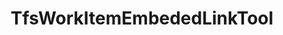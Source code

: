 ---
optionsClassName: TfsWorkItemEmbededLinkToolOptions
optionsClassFullName: MigrationTools.Tools.TfsWorkItemEmbededLinkToolOptions
configurationSamples:
- name: defaults
  order: 2
  description: 
  code: >-
    {
      "MigrationTools": {
        "Version": "16.0",
        "CommonTools": {
          "TfsWorkItemEmbededLinkTool": {
            "Enabled": "True"
          }
        }
      }
    }
  sampleFor: MigrationTools.Tools.TfsWorkItemEmbededLinkToolOptions
- name: sample
  order: 1
  description: 
  code: >-
    {
      "MigrationTools": {
        "Version": "16.0",
        "CommonTools": {
          "TfsWorkItemEmbededLinkTool": {
            "Enabled": "True"
          }
        }
      }
    }
  sampleFor: MigrationTools.Tools.TfsWorkItemEmbededLinkToolOptions
- name: classic
  order: 3
  description: 
  code: >-
    {
      "$type": "TfsWorkItemEmbededLinkToolOptions",
      "Enabled": true
    }
  sampleFor: MigrationTools.Tools.TfsWorkItemEmbededLinkToolOptions
description: Tool for processing embedded links within work item fields, such as links in HTML fields and converting work item references between source and target systems.
className: TfsWorkItemEmbededLinkTool
typeName: Tools
architecture: 
options:
- parameterName: Enabled
  type: Boolean
  description: If set to `true` then the tool will run. Set to `false` and the processor will not run.
  defaultValue: missing XML code comments
status: missing XML code comments
processingTarget: missing XML code comments
classFile: src/MigrationTools.Clients.TfsObjectModel/Tools/TfsWorkItemEmbededLinkTool.cs
optionsClassFile: src/MigrationTools.Clients.TfsObjectModel/Tools/TfsWorkItemEmbededLinkToolOptions.cs
notes:
  exists: false
  path: docs/Reference/Tools/TfsWorkItemEmbededLinkTool-notes.md
  markdown: ''

redirectFrom:
- /Reference/Tools/TfsWorkItemEmbededLinkToolOptions/
layout: reference
toc: true
permalink: /Reference/Tools/TfsWorkItemEmbededLinkTool/
title: TfsWorkItemEmbededLinkTool
categories:
- Tools
- 
topics:
- topic: notes
  path: docs/Reference/Tools/TfsWorkItemEmbededLinkTool-notes.md
  exists: false
  markdown: ''
- topic: introduction
  path: docs/Reference/Tools/TfsWorkItemEmbededLinkTool-introduction.md
  exists: false
  markdown: ''

---